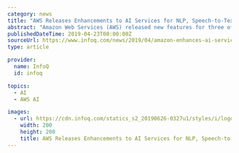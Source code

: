 ```yaml
---
category: news
title: "AWS Releases Enhancements to AI Services for NLP, Speech-to-Text Transcription, and Image Detection"
abstract: "Amazon Web Services (AWS) released new features for three of its AI services: Amazon Comprehend, Amazon Rekognition, and Amazon Transcribe. Amazon Rekognition is a service for analyzing images and video to detect objects, faces, and text. Amazon announced ..."
publishedDateTime: 2019-04-23T00:00:00Z
sourceUrl: https://www.infoq.com/news/2019/04/amazon-enhances-ai-services/
type: article

provider:
  name: InfoQ
  id: infoq

topics:
  - AI
  - AWS AI

images:
  - url: https://cdn.infoq.com/statics_s2_20190626-0327u1/styles/i/logo-big.jpg
    width: 200
    height: 200
    title: AWS Releases Enhancements to AI Services for NLP, Speech-to-Text Transcription, and Image Detection
---
```

